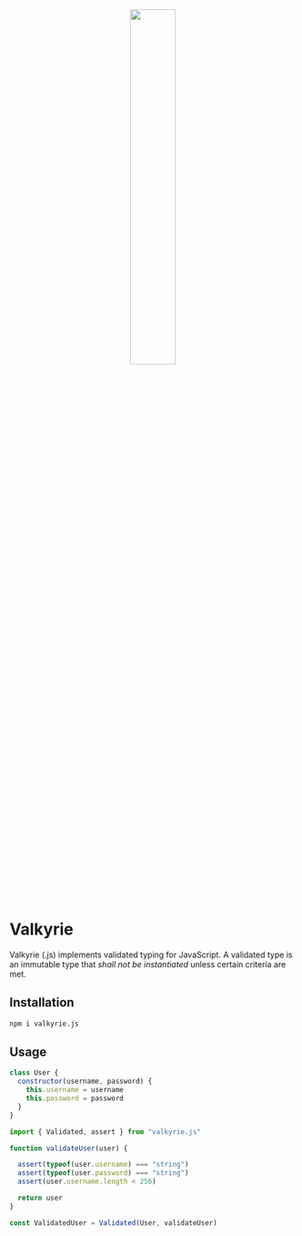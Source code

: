 <div align=center>
        <img src='https://github.com/oelin/valary/blob/main/images/valary.svg' width=40%>
</div>

# Valkyrie

Valkyrie (.js) implements validated typing for JavaScript. A validated type is an immutable type that *shall not be instantiated* unless certain criteria are met.

## Installation

```bash
npm i valkyrie.js
```

## Usage

```js
class User {
  constructor(username, password) {
    this.username = username
    this.password = password
  }
}
```

```js
import { Validated, assert } from "valkyrie.js"

function validateUser(user) {

  assert(typeof(user.username) === "string")
  assert(typeof(user.password) === "string")
  assert(user.username.length < 256)

  return user
}

const ValidatedUser = Validated(User, validateUser)
```
